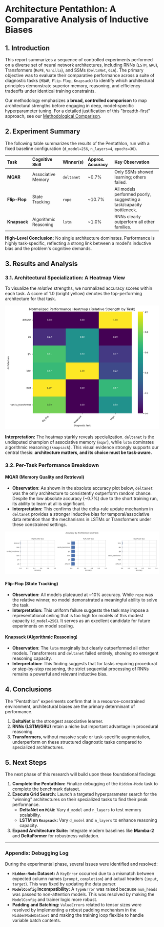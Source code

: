 # Architecture Pentathlon: A Comparative Analysis of Inductive Biases

## 1. Introduction

This report summarizes a sequence of controlled experiments performed on a diverse set of neural network architectures, including RNNs (`LSTM`, `GRU`), Transformers (`RoPE`, `Vanilla`), and SSMs (`DeltaNet`, `GLA`). The primary objective was to evaluate their comparative performance across a suite of diagnostic tasks (`MQAR`, `Flip-Flop`, `Knapsack`) to identify which architectural principles demonstrate superior memory, reasoning, and efficiency tradeoffs under identical training constraints.

Our methodology emphasizes a **broad, controlled comparison** to map architectural strengths before engaging in deep, model-specific hyperparameter tuning. For a detailed justification of this "breadth-first" approach, see our [Methodological Comparison](COMPARISON.md).

## 2. Experiment Summary

The following table summarizes the results of the Pentathlon, run with a fixed baseline configuration (`d_model=256`, `n_layers=4`, `epochs=30`).

| Task | Cognitive Skill | Winner(s) | Approx. Accuracy | Key Observation |
| :--- | :--- | :--- | :--- | :--- |
| **MQAR** | Associative Memory | `deltanet` | ~0.7% | Only SSMs showed learning; others failed. |
| **Flip-Flop** | State Tracking | `rope` | ~10.7% | All models performed poorly, suggesting a task/capacity bottleneck. |
| **Knapsack** | Algorithmic Reasoning| `lstm` | ~1.0% | RNNs clearly outperform all other families. |

**High-Level Conclusion:** No single architecture dominates. Performance is highly task-specific, reflecting a strong link between a model's inductive bias and the problem's cognitive demands.

## 3. Results and Analysis

### 3.1. Architectural Specialization: A Heatmap View

To visualize the *relative* strengths, we normalized accuracy scores within each task. A score of 1.0 (bright yellow) denotes the top-performing architecture for that task.

![Relative Performance Heatmap](results/plots/relative_performance_heatmap.png)

**Interpretation:** The heatmap starkly reveals specialization. `deltanet` is the undisputed champion of associative memory (`mqar`), while `lstm` dominates algorithmic reasoning (`knapsack`). This visual evidence strongly supports our central thesis: **architecture matters, and its choice must be task-aware.**

### 3.2. Per-Task Performance Breakdown

#### **MQAR (Memory Quality and Retrieval)**
*   **Observation:** As shown in the absolute accuracy plot below, `deltanet` was the only architecture to consistently outperform random chance. Despite the low absolute accuracy (~0.7%) due to the short training run, its ability to learn at all is significant.
*   **Interpretation:** This confirms that the delta-rule update mechanism in `deltanet` provides a stronger inductive bias for temporal/associative data retention than the mechanisms in LSTMs or Transformers under these constrained settings.

![Accuracy by Task](results/plots/accuracy_comparison.png)

#### **Flip-Flop (State Tracking)**
*   **Observation:** All models plateaued at ~10% accuracy. While `rope` was the relative winner, no model demonstrated a meaningful ability to solve the task.
*   **Interpretation:** This uniform failure suggests the task may impose a representational ceiling that is too high for models of this modest capacity (`d_model=256`). It serves as an excellent candidate for future experiments on model scaling.

#### **Knapsack (Algorithmic Reasoning)**
*   **Observation:** The `lstm` marginally but clearly outperformed all other models. Transformers and `deltanet` failed entirely, showing no emergent reasoning capacity.
*   **Interpretation:** This finding suggests that for tasks requiring procedural or step-by-step reasoning, the strict sequential processing of RNNs remains a powerful and relevant inductive bias.

## 4. Conclusions

The "Pentathlon" experiments confirm that in a resource-constrained environment, architectural biases are the primary determinant of performance.
1.  **DeltaNet** is the strongest associative learner.
2.  **RNNs (LSTM/GRU)** retain a niche but important advantage in procedural reasoning.
3.  **Transformers**, without massive scale or task-specific augmentation, underperform on these structured diagnostic tasks compared to specialized architectures.

## 5. Next Steps

The next phase of this research will build upon these foundational findings:
1.  **Complete the Pentathlon:** Finalize debugging of the `Hidden-Mode` task to complete the benchmark dataset.
2.  **Execute Grid Search:** Launch a targeted hyperparameter search for the "winning" architectures on their specialized tasks to find their peak performance.
    *   **DeltaNet on `MQAR`:** Vary `d_model` and `n_layers` to test memory scalability.
    *   **LSTM on `Knapsack`:** Vary `d_model` and `n_layers` to enhance reasoning capacity.
3.  **Expand Architecture Suite:** Integrate modern baselines like **Mamba-2** and **DeltaFormer** for robustness validation.

---
### **Appendix: Debugging Log**

During the experimental phase, several issues were identified and resolved:
*   **`Hidden-Mode` Dataset:** A `KeyError` occurred due to a mismatch between expected column names (`prompt`, `completion`) and actual headers (`input`, `target`). This was fixed by updating the data parser.
*   **`ModelConfig` Incompatibility:** A `TypeError` was raised because `num_heads` was passed to non-attention models. This was resolved by making the `ModelConfig` and trainer logic more robust.
*   **Padding and Batching:** `ValueError`s related to tensor sizes were resolved by implementing a robust padding mechanism in the `HiddenModeDataset` and making the training loop flexible to handle variable batch contents.

